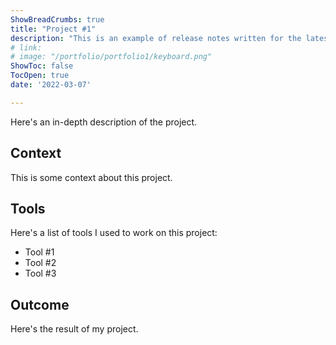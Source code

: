 ```yaml
---
ShowBreadCrumbs: true
title: "Project #1"
description: "This is an example of release notes written for the latest version of Product."
# link: 
# image: "/portfolio/portfolio1/keyboard.png" 
ShowToc: false
TocOpen: true
date: '2022-03-07'

---
```


<!-- {{< figure src="keyboard.png" >}} -->

Here's an in-depth description of the project.

## Context
This is some context about this project.

## Tools
Here's a list of tools I used to work on this project:
- Tool #1
- Tool #2
- Tool #3

## Outcome
Here's the result of my  project.
